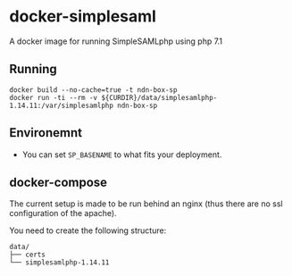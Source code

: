 # docker-simplesaml
A docker image for running SimpleSAMLphp using php 7.1

## Running

```
docker build --no-cache=true -t ndn-box-sp
docker run -ti --rm -v ${CURDIR}/data/simplesamlphp-1.14.11:/var/simplesamlphp ndn-box-sp
```

## Environemnt

- You can set `SP_BASENAME` to what fits your deployment.

## docker-compose

The current setup is made to be run behind an nginx (thus there are no ssl configuration of the apache).

You need to create the following structure:
```
data/
├── certs
└── simplesamlphp-1.14.11
```
